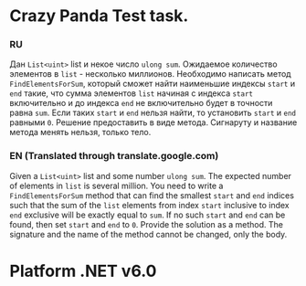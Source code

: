 
# Crazy Panda Test task. 

### RU

Дан `List<uint>` list и некое число `ulong sum`. Ожидаемое количество элементов в `list` - несколько миллионов. Необходимо написать метод `FindElementsForSum`, который сможет найти наименьшие индексы `start` и `end` такие, что сумма элементов `list` начиная с индекса `start` включительно и до индекса `end` не включительно будет в точности равна `sum`. Если таких `start` и `end` нельзя найти, то установить `start` и `end` равными `0`. Решение предоставить в виде метода. Сигнаруту и название метода менять нельзя, только тело.


### EN (Translated through translate.google.com)

Given a `List<uint>` list and some number `ulong sum`. The expected number of elements in `list` is several million. You need to write a `FindElementsForSum` method that can find the smallest `start` and `end` indices such that the sum of the `list` elements from index `start` inclusive to index `end` exclusive will be exactly equal to `sum`. If no such `start` and `end` can be found, then set `start` and `end` to `0`. Provide the solution as a method. The signature and the name of the method cannot be changed, only the body.

# Platform .NET v6.0
